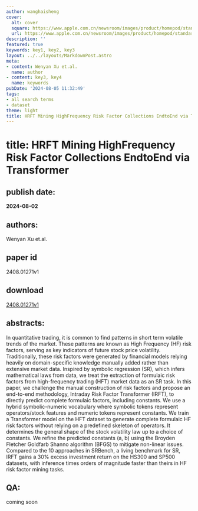 ```yaml
---
author: wanghaisheng
cover:
  alt: cover
  square: https://www.apple.com.cn/newsroom/images/product/homepod/standard/Apple-HomePod-hero-230118_big.jpg.large_2x.jpg
  url: https://www.apple.com.cn/newsroom/images/product/homepod/standard/Apple-HomePod-hero-230118_big.jpg.large_2x.jpg
description: ''
featured: true
keywords: key1, key2, key3
layout: ../../layouts/MarkdownPost.astro
meta:
- content: Wenyan Xu et.al.
  name: author
- content: key3, key4
  name: keywords
pubDate: '2024-08-05 11:32:49'
tags:
- all search terms
- dataset
theme: light
title: HRFT Mining HighFrequency Risk Factor Collections EndtoEnd via Transformer
---
```


# title: HRFT Mining HighFrequency Risk Factor Collections EndtoEnd via Transformer 
## publish date: 
**2024-08-02** 
## authors: 
  Wenyan Xu et.al. 
## paper id
2408.01271v1
## download
[2408.01271v1](http://arxiv.org/abs/2408.01271v1)
## abstracts:
In quantitative trading, it is common to find patterns in short term volatile trends of the market. These patterns are known as High Frequency (HF) risk factors, serving as key indicators of future stock price volatility. Traditionally, these risk factors were generated by financial models relying heavily on domain-specific knowledge manually added rather than extensive market data. Inspired by symbolic regression (SR), which infers mathematical laws from data, we treat the extraction of formulaic risk factors from high-frequency trading (HFT) market data as an SR task. In this paper, we challenge the manual construction of risk factors and propose an end-to-end methodology, Intraday Risk Factor Transformer (IRFT), to directly predict complete formulaic factors, including constants. We use a hybrid symbolic-numeric vocabulary where symbolic tokens represent operators/stock features and numeric tokens represent constants. We train a Transformer model on the HFT dataset to generate complete formulaic HF risk factors without relying on a predefined skeleton of operators. It determines the general shape of the stock volatility law up to a choice of constants. We refine the predicted constants (a, b) using the Broyden Fletcher Goldfarb Shanno algorithm (BFGS) to mitigate non-linear issues. Compared to the 10 approaches in SRBench, a living benchmark for SR, IRFT gains a 30% excess investment return on the HS300 and SP500 datasets, with inference times orders of magnitude faster than theirs in HF risk factor mining tasks.
## QA:
coming soon
